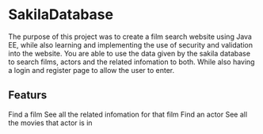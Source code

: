 # SakilaDatabase

The purpose of this project was to create a film search website using Java EE, while also learning and implementing
the use of security and validation into the website. You are able to use the data given by the sakila database to search films,
actors and the related infomation to both. While also having a login and register page to allow the user to enter. 

## Featurs 

Find a film 
See all the related infomation for that film
Find an actor 
See all the movies that actor is in
